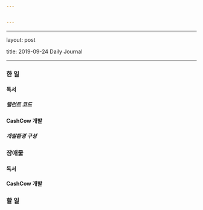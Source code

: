 ```yaml
---


---
```


<hr>
<p>layout: post</p>
<p>title: 2019-09-24 Daily Journal</p>
<hr>
<h3 id="한-일">한 일</h3>
<h4 id="독서">독서</h4>
<h5 id="탤런트-코드">탤런트 코드</h5>
<h4 id="cashcow-개발">CashCow 개발</h4>
<h5 id="개발환경-구성">개발환경 구성</h5>
<h3 id="장애물">장애물</h3>
<h4 id="독서-1">독서</h4>
<h4 id="cashcow-개발-1">CashCow 개발</h4>
<h3 id="할-일">할 일</h3>

